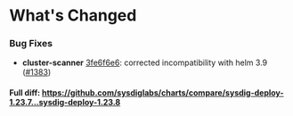 # What's Changed

### Bug Fixes
- **cluster-scanner** [3fe6f6e6](https://github.com/sysdiglabs/charts/commit/3fe6f6e659e43dfdaaf5211b34f32025283c2b18): corrected incompatibility with helm 3.9 ([#1383](https://github.com/sysdiglabs/charts/issues/1383))
#### Full diff: https://github.com/sysdiglabs/charts/compare/sysdig-deploy-1.23.7...sysdig-deploy-1.23.8
